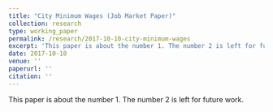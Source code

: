 ```yaml
---
title: "City Minimum Wages (Job Market Paper)"
collection: research
type: working_paper
permalink: /research/2017-10-10-city-minimum-wages
excerpt: 'This paper is about the number 1. The number 2 is left for future work.'
date: 2017-10-10
venue: ''
paperurl: ''
citation: ''
---
```

This paper is about the number 1. The number 2 is left for future work.

